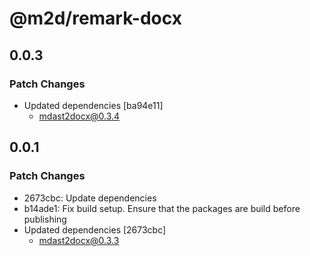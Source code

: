 # @m2d/remark-docx

## 0.0.3

### Patch Changes

- Updated dependencies [ba94e11]
  - mdast2docx@0.3.4

## 0.0.1

### Patch Changes

- 2673cbc: Update dependencies
- b14ade1: Fix build setup. Ensure that the packages are build before publishing
- Updated dependencies [2673cbc]
  - mdast2docx@0.3.3

